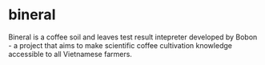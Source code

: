 # bineral

Bineral is a coffee soil and leaves test result intepreter developed by Bobon - a project that aims to make scientific coffee cultivation knowledge accessible to all Vietnamese farmers. 


